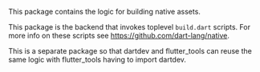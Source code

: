 This package contains the logic for building native assets.

This package is the backend that invokes toplevel `build.dart` scripts.
For more info on these scripts see https://github.com/dart-lang/native.

This is a separate package so that dartdev and flutter_tools can reuse
the same logic with flutter_tools having to import dartdev.
